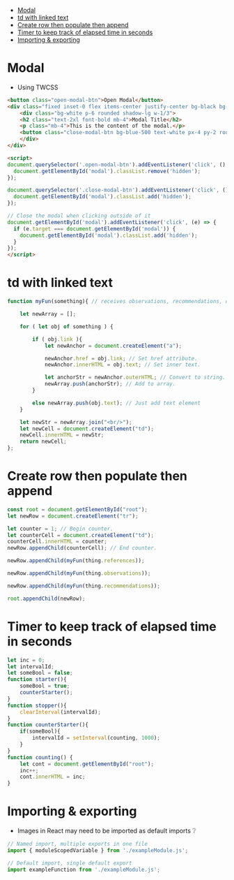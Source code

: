 - [Modal](#modal)
- [td with linked text](#td-with-linked-text)
- [Create row then populate then append](#create-row-then-populate-then-append)
- [Timer to keep track of elapsed time in seconds](#timer-to-keep-track-of-elapsed-time-in-seconds)
- [Importing & exporting](#importing-&-exporting)
# Modal
- Using TWCSS
``` html
<button class="open-modal-btn">Open Modal</button>
<div class="fixed inset-0 flex items-center justify-center bg-black bg-opacity-50 hidden" id="modal">
    <div class="bg-white p-6 rounded shadow-lg w-1/3">
    <h2 class="text-2xl font-bold mb-4">Modal Title</h2>
    <p class="mb-4">This is the content of the modal.</p>
    <button class="close-modal-btn bg-blue-500 text-white px-4 py-2 rounded">Close</button>
    </div>
</div>

<script>
document.querySelector('.open-modal-btn').addEventListener('click', () => {
  document.getElementById('modal').classList.remove('hidden');
});

document.querySelector('.close-modal-btn').addEventListener('click', () => {
  document.getElementById('modal').classList.add('hidden');
});

// Close the modal when clicking outside of it
document.getElementById('modal').addEventListener('click', (e) => {
  if (e.target === document.getElementById('modal')) {
    document.getElementById('modal').classList.add('hidden');
  }
});
</script>
```

# td with linked text

``` js
function myFun(something){ // receives observations, recommendations, or references (objects?)

    let newArray = [];

    for ( let obj of something ) {

        if ( obj.link ){
            let newAnchor = document.createElement("a");

            newAnchor.href = obj.link; // Set href attribute.
            newAnchor.innerHTML = obj.text; // Set inner text.

            let anchorStr = newAnchor.outerHTML; // Convert to string.
            newArray.push(anchorStr); // Add to array.
        }

        else newArray.push(obj.text); // Just add text element
    }

    let newStr = newArray.join("<br/>");
    let newCell = document.createElement("td");
    newCell.innerHTML = newStr;
    return newCell;
};
```

# Create row then populate then append

``` js
const root = document.getElementById("root");
let newRow = document.createElement("tr");

let counter = 1; // Begin counter.
let counterCell = document.createElement("td");
counterCell.innerHTML = counter;
newRow.appendChild(counterCell); // End counter.

newRow.appendChild(myFun(thing.references));

newRow.appendChild(myFun(thing.observations));

newRow.appendChild(myFun(thing.recommendations));

root.appendChild(newRow);
```

# Timer to keep track of elapsed time in seconds

``` js
let inc = 0;
let intervalId;
let someBool = false;
function starter(){
    someBool = true;
    counterStarter();
}
function stopper(){
    clearInterval(intervalId);
}
function counterStarter(){
    if(someBool){
        intervalId = setInterval(counting, 1000);
    }
}
function counting() {
    let cont = document.getElementById("root");
    inc++;
    cont.innerHTML = inc;
}
```

# Importing & exporting
- Images in React may need to be imported as default imports ❔
``` js
// Named import, multiple exports in one file
import { moduleScopedVariable } from './exampleModule.js';

// Default import, single default export
import exampleFunction from './exampleModule.js';
```